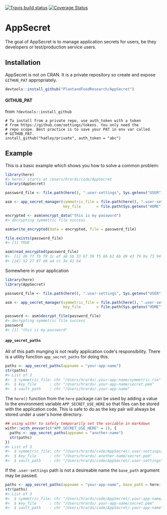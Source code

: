 
<!-- README.md is generated from README.Rmd. Please edit that file -->
[![Travis build status](https://travis-ci.com/PlantandFoodResearch/AppSecret.svg?token=Kpqpmk91fYg5k9hdqK3y&branch=master)](https://travis-ci.com/PlantandFoodResearch/AppSecret) [![Coverage Status](https://coveralls.io/repos/github/PlantandFoodResearch/AppSecret/badge.svg?branch=master&t=Z7xp1S)](https://coveralls.io/github/PlantandFoodResearch/AppSecret?branch=master)

AppSecret
=========

The goal of AppSecret is to manage application secrets for users, be they developers or test/production service users.

Installation
------------

AppSecret is not on CRAN. It is a private repository so create and expose `GITHUB_PAT` appropriately.

``` r
devtools::install_github("PlantandFoodResearch/AppSecret")
```

#### GITHUB\_PAT

from `?devtools::install_github`

    # To install from a private repo, use auth_token with a token
    # from https://github.com/settings/tokens. You only need the
    # repo scope. Best practice is to save your PAT in env var called
    # GITHUB_PAT.
    install_github("hadley/private", auth_token = "abc")

Example
-------

This is a basic example which shows you how to solve a common problem:

``` r
library(here)
#> here() starts at /Users/hrards/code/AppSecret
library(AppSecret)

password_file <- file.path(here(), ".user-settings", Sys.getenv("USER"), "password")

asm <- app_secret_manager(symmetric_file = file.path(here(), ".user-settings", Sys.getenv("USER"), "symmetric.rsa"),
                          key_file       = file.path(Sys.getenv("HOME"), ".app-name", "application-secrets.pem"))

encrypted <- asm$encrypt_data("this is my password")
#> decrypting symmetric file success

asm$write_encrypted(data = encrypted, file = password_file)

file.exists(password_file)
#> [1] TRUE

asm$read_encrypted(password_file)
#>  [1] d6 ff fb f9 1c ef a6 5b 33 87 39 f5 86 b2 6b d9 43 79 0a 73 94 57 55
#> [24] 52 27 9f e0 a4 cc 3e 41 b4
```

Somewhere in your application

``` r
library(here)
library(AppSecret)

password_file <- file.path(here(), ".user-settings", Sys.getenv("USER"), "password")

asm <- app_secret_manager(symmetric_file = file.path(here(), ".user-settings", Sys.getenv("USER"), "symmetric.rsa"),
                          key_file       = file.path(Sys.getenv("HOME"), ".app-name", "application-secrets.pem"))

password <- asm$decrypt_file(password_file)
#> decrypting symmetric file success
password
#> [1] "this is my password"
```

#### `app_secret_paths`

All of this path munging is not really application code's responsibility. There is a utility function `app_secret_paths` for doing this.

``` r
paths <- app_secret_paths(appname = "your-app-name")
str(paths)
#> List of 3
#>  $ symmetric_file: chr "/Users/hrards/.your-app-name/symmetric.rsa"
#>  $ key_file      : chr "/Users/hrards/.your-app-name/secret.pem"
#>  $ vault_path    : chr "/Users/hrards/.your-app-name"
```

The `here()` function from the `here` package can be used by adding a value to the environment variable `APP_SECRET_USE_HERE` so that files can be stored with the application code. This is safe to do as the key pair will always be stored under a user's home directory.

``` r
## using withr to safely temporarily set the variable in markdown
withr::with_envvar(c("APP_SECRET_USE_HERE" = 1), {
  paths <- app_secret_paths(appname = "another-name")
  str(paths)
})
#> List of 3
#>  $ symmetric_file: chr "/Users/hrards/code/AppSecret/.user-settings/hrards.symmetric.rsa"
#>  $ key_file      : chr "/Users/hrards/.another-name/secret.pem"
#>  $ vault_path    : chr "/Users/hrards/code/AppSecret/.user-settings"
```

If the `.user-settings` path is not a desireable name the `base_path` argument may be passed.

``` r
paths <- app_secret_paths(appname = "your-app-name", base_path = here::here())
str(paths)
#> List of 3
#>  $ symmetric_file: chr "/Users/hrards/code/AppSecret/.your-app-name/symmetric.rsa"
#>  $ key_file      : chr "/Users/hrards/.your-app-name/secret.pem"
#>  $ vault_path    : chr "/Users/hrards/code/AppSecret/.your-app-name"
```
